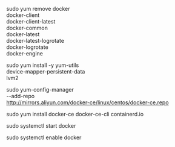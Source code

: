 sudo yum remove docker \
    docker-client \
    docker-client-latest \
    docker-common \
    docker-latest \
    docker-latest-logrotate \
    docker-logrotate \
    docker-engine

sudo yum install -y yum-utils \
    device-mapper-persistent-data \
    lvm2

sudo yum-config-manager \
    --add-repo \
    http://mirrors.aliyun.com/docker-ce/linux/centos/docker-ce.repo

sudo yum install docker-ce docker-ce-cli containerd.io

sudo systemctl start docker

sudo systemctl enable docker